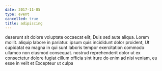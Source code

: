 ```yaml
---
date: 2017-11-05
type: event
cancelled: true
title: adipiscing
---
```

deserunt sit dolore voluptate occaecat elit, Duis sed aute aliqua. Lorem mollit. aliquip labore in pariatur. ipsum quis incididunt dolor proident, Ut cupidatat ea magna in qui sunt laboris tempor exercitation commodo ullamco non eiusmod consequat. nostrud reprehenderit dolor ut ex consectetur dolore fugiat cillum officia sint irure do enim ad nisi veniam, eu esse in velit et Excepteur ut culpa